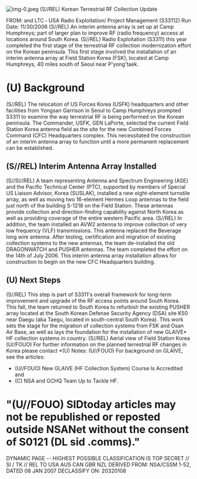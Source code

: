![img-0.jpeg](img-0.jpeg)
(S//REL) Korean Terrestrial RF Collection Update

FROM: and LTC $\square$ USA
Radio Exploitation/ Project Management (S33112)
Run Date: $11 / 30 / 2006$
(S//REL) An interim antenna array is set up at Camp Humphreys; part of larger plan to improve RF (radio frequency) access at locations around South Korea.
(S//REL) Radio Exploitation (S3311) this year completed the first stage of the terrestrial RF collection modernization effort on the Korean peninsula. This first stage involved the installation of an interim antenna array at Field Station Korea (FSK), located at Camp Humphreys, 40 miles south of Seoul near P'yong'taek.

# (U) Background 

(S//REL) The relocation of US Forces Korea (USFK) headquarters and other facilities from Yongsan Garrison in Seoul to Camp Humphreys prompted S3311 to examine the way terrestrial RF is being performed on the Korean peninsula. The Commander, USFK, GEN LaPorte, selected the current Field Station Korea antenna field as the site for the new Combined Forces Command (CFC) Headquarters complex. This necessitated the construction of an interim antenna array to function until a more permanent replacement can be established.

## (S//REL) Interim Antenna Array Installed

(S//SI//REL) A team representing Antenna and Spectrum Engineering (ASE) and the Pacific Technical Center (PTC), supported by members of Special US Liaison Advisor, Korea (SUSLAK), installed a new eight-element turnstile array, as well as moving two 16-element Hermes Loop antennas to the field just north of the building S-1218 on the Field Station. These antennas provide collection and direction-finding capability against North Korea as well as providing coverage of the entire western Pacific area.
(S//REL) In addition, the team installed an AVW2 antenna to improve collection of very low frequency (VLF) transmissions. This antenna replaced the Beverage long wire antenna. After testing, certification and migration of existing collection systems to the new antennas, the team de-installed the old DRAGONWATCH and PUSHER antennas. The team completed the effort on the 14th of July 2006. This interim antenna array installation allows for construction to begin on the new CFC Headquarters building.

## (U) Next Steps

(S//REL) This step is part of S3311's overall framework for long-term improvement and upgrade of the RF access points around South Korea. This fall, the team returned to South Korea to refurbish the existing PUSHER array located at the South Korean Defense Security Agency (DSA) site K50 near Daegu (aka Taegu, located in south-central South Korea). This work sets the stage for the migration of collection systems from FSK and Osan Air Base, as well as lays the foundation for the installation of new GLAIVE* HF collection systems in country.
(S//REL) Aerial view of Field Station Korea
(U//FOUO) For further information on the planned terrestrial RF changes in Korea please contact
*(U) Notes:
(U//FOUO) For background on GLAIVE, see the articles:

- (U//FOUO) New GLAIVE (HF Collection System) Course Is Accredited and
- (C) NSA and GCHQ Team Up to Tackle HF.


# "(U//FOUO) SIDtoday articles may not be republished or reposted outside NSANet without the consent of S0121 (DL sid .comms)." 

DYNAMIC PAGE -- HIGHEST POSSIBLE CLASSIFICATION IS TOP SECRET // SI / TK // REL TO USA AUS CAN GBR NZL DERIVED FROM: NSA/CSSM 1-52, DATED 08 JAN 2007 DECLASSIFY ON: 20320108
